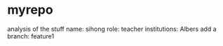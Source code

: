 # myrepo
analysis of the stuff
name: sihong 
role: teacher
institutions: Albers
add a branch: feature1
